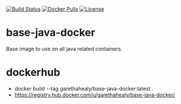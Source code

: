 [![Build Status](https://travis-ci.org/garethahealy/base-java-docker.svg?branch=master)](https://travis-ci.org/garethahealy/base-java-docker)
[![Docker Pulls](https://img.shields.io/docker/pulls/garethahealy/base-java-docker.svg)](https://hub.docker.com/r/garethahealy/base-java-docker/)
[![License](https://img.shields.io/hexpm/l/plug.svg?maxAge=2592000)]()

# base-java-docker
Base image to use on all java related containers.

# dockerhub
- docker build --tag garethahealy/base-java-docker:latest .
- https://registry.hub.docker.com/u/garethahealy/base-java-docker/

